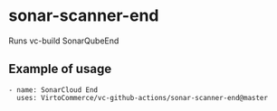 # sonar-scanner-end

Runs vc-build SonarQubeEnd

## Example of usage

```
- name: SonarCloud End
  uses: VirtoCommerce/vc-github-actions/sonar-scanner-end@master
```
